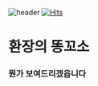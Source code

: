 
![header](https://capsule-render.vercel.app/api?type=Waving&color=4e63d6&height=200&section=header&text=welcome&fontSize=50&animation=fadeIn&fontColor=DDDDDD)
[![Hits](https://hits.seeyoufarm.com/api/count/incr/badge.svg?url=https%3A%2F%2Fgithub.com%2Fchuh007&count_bg=%2379C83D&title_bg=%23555555&icon=&icon_color=%23F07C7C&title=hits&edge_flat=false)](https://hits.seeyoufarm.com)

# 환장의 똥꼬소
### 뭔가 보여드리겠읍니다


<!--
**chuh007/chuh007** is a ✨ _special_ ✨ repository because its `README.md` (this file) appears on your GitHub profile.

Here are some ideas to get you started:

- 🔭 I’m currently working on ...
- 🌱 I’m currently learning ...
- 👯 I’m looking to collaborate on ...
- 🤔 I’m looking for help with ...
- 💬 Ask me about ...
- 📫 How to reach me: ...
- 😄 Pronouns: ...
- ⚡ Fun fact: ...
-->
